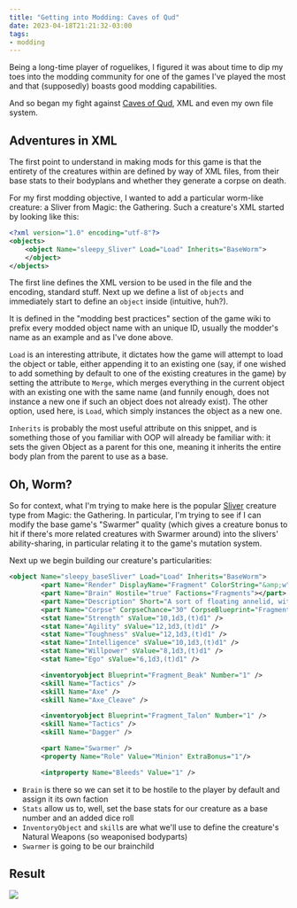 ```yaml
---
title: "Getting into Modding: Caves of Qud"
date: 2023-04-18T21:21:32-03:00
tags:
- modding
---
```


Being a long-time player of roguelikes, I figured it was about time to dip my toes into the modding 
community for one of the games I've played the most and that (supposedly) boasts good modding capabilities.

And so began my fight against [Caves of Qud](https://www.cavesofqud.com/), XML and even my own file system.

<!--more-->

## Adventures in XML

The first point to understand in making mods for this game is that the entirety of the creatures within are 
defined by way of XML files, from their base stats to their bodyplans and whether they generate a corpse on death.

For my first modding objective, I wanted to add a particular worm-like creature: a Sliver from Magic: the Gathering. 
Such a creature's XML started by looking like this:

```xml
<?xml version="1.0" encoding="utf-8"?>
<objects>
	<object Name="sleepy_Sliver" Load="Load" Inherits="BaseWorm">
	</object>
</objects>
```

The first line defines the XML version to be used in the file and the encoding, standard stuff. Next up we define 
a list of `objects` and immediately start to define an `object` inside (intuitive, huh?).

It is defined in the "modding best practices" section of the game wiki to prefix every modded object name with an 
unique ID, usually the modder's name as an example and as I've done above.

`Load` is an interesting attribute, it dictates how the game will attempt to load the object or table, either 
appending it to an existing one (say, if one wished to add something by default to one of the existing creatures 
in the game) by setting the attribute to `Merge`, which merges everything in the current object with an existing 
one with the same name (and funnily enough, does not instance a new one if such an object does not already exist). 
The other option, used here, is `Load`, which simply instances the object as a new one.

`Inherits` is probably the most useful attribute on this snippet, and is something those of you familiar with OOP 
will already be familiar with: it sets the given Object as a parent for this one, meaning it inherits the entire 
body plan from the parent to use as a base.

## Oh, Worm?

So for context, what I'm trying to make here is the popular [Sliver](https://mtg.fandom.com/wiki/Sliver) creature 
type from Magic: the Gathering. In particular, I'm trying to see if I can modify the base game's "Swarmer" quality 
(which gives a creature bonus to hit if there's more related creatures with Swarmer around) into the slivers' ability-sharing, 
in particular relating it to the game's mutation system.

Next up we begin building our creature's particularities:

```xml
<object Name="sleepy_baseSliver" Load="Load" Inherits="BaseWorm">
        <part Name="Render" DisplayName="Fragment" ColorString="&amp;w" RenderLayer="10" RenderIfDark="false" RenderString="G" DetailColor="c" Tile="Creatures/sw_sliver.png" ></part>
        <part Name="Brain" Hostile="true" Factions="Fragments"></part>
        <part Name="Description" Short="A sort of floating annelid, with an appendage splitting off at the abdomen. It appears to be looking for others like itself." />
        <part Name="Corpse" CorpseChance="30" CorpseBlueprint="Fragment Corpse"></part>
        <stat Name="Strength" sValue="10,1d3,(t)d1" />
        <stat Name="Agility" sValue="12,1d3,(t)d1" />
        <stat Name="Toughness" sValue="12,1d3,(t)d1" />
        <stat Name="Intelligence" sValue="10,1d3,(t)d1" />
        <stat Name="Willpower" sValue="8,1d3,(t)d1" />
        <stat Name="Ego" sValue="6,1d3,(t)d1" />

        <inventoryobject Blueprint="Fragment_Beak" Number="1" />
        <skill Name="Tactics" />
        <skill Name="Axe" />
        <skill Name="Axe_Cleave" />

        <inventoryobject Blueprint="Fragment_Talon" Number="1" />
        <skill Name="Tactics" />
        <skill Name="Dagger" />

        <part Name="Swarmer" />
        <property Name="Role" Value="Minion" ExtraBonus="1"/>

        <intproperty Name="Bleeds" Value="1" />
```

- `Brain` is there so we can set it to be hostile to the player by default and assign it its own faction
- `Stats` allow us to, well, set the base stats for our creature as a base number and an added dice roll
- `InventoryObject` and `skill`s are what we'll use to define the creature's Natural Weapons (so weaponised bodyparts)
- `Swarmer` is going to be our brainchild 

## Result

![](/sliver.PNG)
